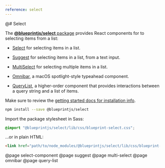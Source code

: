 ```yaml
---
reference: select
---
```


@# Select

The [__@blueprintjs/select__ package](https://www.npmjs.com/package/@blueprintjs/select)
provides React components for to selecting items from a list:

- [Select](#select/select-component) for selecting items in a list.

- [Suggest](#select/suggest) for selecting items in a list, from a text input.

- [MultiSelect](#select/multi-select) for selecting multiple items in a list.

- [Omnibar](#select/omnibar), a macOS spotlight-style typeahead component.

- [QueryList](#select/query-list), a higher-order component that provides interactions between a query string and a list of items.

Make sure to review the [getting started docs for installation info](#blueprint/getting-started).

```sh
npm install --save @blueprintjs/select
```

Import the package stylesheet in Sass:

```scss
@import "@blueprintjs/select/lib/css/blueprint-select.css";
```

...or in plain HTML:

```html
<link href="path/to/node_modules/@blueprintjs/select/lib/css/blueprint-select.css" rel="stylesheet" />
```

@page select-component
@page suggest
@page multi-select
@page omnibar
@page query-list
